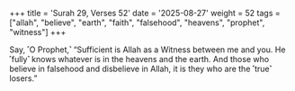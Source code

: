 +++
title = 'Surah 29, Verses 52'
date = '2025-08-27'
weight = 52
tags = ["allah", "believe", "earth", "faith", "falsehood", "heavens", "prophet", "witness"]
+++

Say, ˹O Prophet,˺ “Sufficient is Allah as a Witness between me and you. He ˹fully˺ knows whatever is in the heavens and the earth. And those who believe in falsehood and disbelieve in Allah, it is they who are the ˹true˺ losers.”